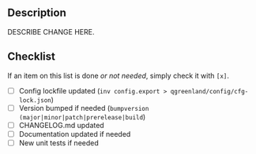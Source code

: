 ## Description

DESCRIBE CHANGE HERE.


## Checklist

If an item on this list is done _or not needed_, simply check it with `[x]`.

- [ ] Config lockfile updated (`inv config.export > qgreenland/config/cfg-lock.json`)
- [ ] Version bumped if needed (`bumpversion (major|minor|patch|prerelease|build`)
- [ ] CHANGELOG.md updated
- [ ] Documentation updated if needed
- [ ] New unit tests if needed
